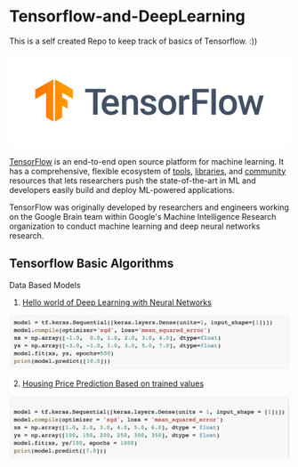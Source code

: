 # Tensorflow-and-DeepLearning
This is a self created Repo to keep track of basics of Tensorflow. :))
<div align="center">
  <img src="https://github.com/jayanthj737/Tensorflow-and-DeepLearning/blob/master/tf.png">
</div>

[TensorFlow](https://www.tensorflow.org/) is an end-to-end open source platform
for machine learning. It has a comprehensive, flexible ecosystem of
[tools](https://www.tensorflow.org/resources/tools),
[libraries](https://www.tensorflow.org/resources/libraries-extensions), and
[community](https://www.tensorflow.org/community) resources that lets
researchers push the state-of-the-art in ML and developers easily build and
deploy ML-powered applications.

TensorFlow was originally developed by researchers and engineers working on the
Google Brain team within Google's Machine Intelligence Research organization to
conduct machine learning and deep neural networks research. 

## Tensorflow Basic Algorithms
Data Based Models
1. [Hello world of Deep Learning with Neural Networks](https://github.com/jayanthj737/Tensorflow-and-DeepLearning/blob/master/Hello%20World%20-%20Notebook.ipynb)

<img src="https://github.com/jayanthj737/Tensorflow-and-DeepLearning/blob/master/hello_world.png" width=800px>

2. [Housing Price Prediction Based on trained values](https://github.com/jayanthj737/Tensorflow-and-DeepLearning/blob/master/House_Prices.ipynb)

<img src="https://github.com/jayanthj737/Tensorflow-and-DeepLearning/blob/master/House_prices.png" width=800px>


